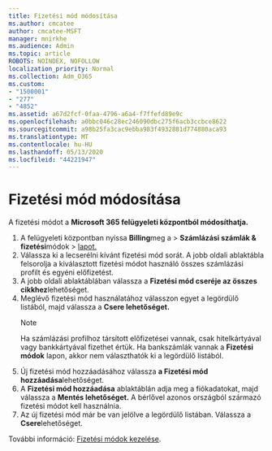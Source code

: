 ```yaml
---
title: Fizetési mód módosítása
ms.author: cmcatee
author: cmcatee-MSFT
manager: mnirkhe
ms.audience: Admin
ms.topic: article
ROBOTS: NOINDEX, NOFOLLOW
localization_priority: Normal
ms.collection: Adm_O365
ms.custom:
- "1500001"
- "277"
- "4852"
ms.assetid: a67d2fcf-0faa-4796-a6a4-f7ffefd89e9c
ms.openlocfilehash: a0bbc046c28ec246090dbc275f6acb3ccbce8622
ms.sourcegitcommit: a98b25fa3cac9ebba983f4932881d774880aca93
ms.translationtype: MT
ms.contentlocale: hu-HU
ms.lasthandoff: 05/13/2020
ms.locfileid: "44221947"
---
```

# <a name="change-payment-method"></a>Fizetési mód módosítása

A fizetési módot a **Microsoft 365 felügyeleti központból módosíthatja.**
  
1. A felügyeleti központban nyissa **Billing**meg a  >  **Számlázási számlák & fizetési**módok  >  [lapot.](https://go.microsoft.com/fwlink/p/?linkid=2018806)
2. Válassza ki a lecserélni kívánt fizetési mód sorát. A jobb oldali ablaktábla felsorolja a kiválasztott fizetési módot használó összes számlázási profilt és egyéni előfizetést.
3. A jobb oldali ablaktáblában válassza a **Fizetési mód cseréje az összes cikkhez**lehetőséget.
4. Meglévő fizetési mód használatához válasszon egyet a legördülő listából, majd válassza a **Csere lehetőséget.**
    > [!NOTE]
    > Ha számlázási profilhoz társított előfizetései vannak, csak hitelkártyával vagy bankkártyával fizethet értük. Ha bankszámlák vannak a **Fizetési módok** lapon, akkor nem választhatók ki a legördülő listából.
5. Új fizetési mód hozzáadásához válassza **a Fizetési mód hozzáadása**lehetőséget.
6. A **Fizetési mód hozzáadása** ablaktáblán adja meg a fiókadatokat, majd válassza a **Mentés lehetőséget.** A bérlővel azonos országból származó fizetési módot kell használnia.
7. Az új fizetési mód már be van jelölve a legördülő listában. Válassza a **Csere**lehetőséget.

További információ: [Fizetési módok kezelése](https://docs.microsoft.com/microsoft-365/commerce/billing-and-payments/manage-payment-methods).
